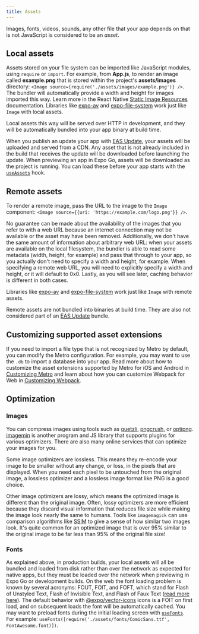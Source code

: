 ```yaml
---
title: Assets
---
```


Images, fonts, videos, sounds, any other file that your app depends on that is not JavaScript is considered to be an _asset_.

## Local assets

Assets stored on your file system can be imported like JavaScript modules, using `require` or `import`. For example, from **App.js**, to render an image called **example.png** that is stored within the project's **assets/images** directory: `<Image source={require('./assets/images/example.png')} />`. The bundler will automatically provide a width and height for images imported this way. Learn more in the React Native [Static Image Resources](https://reactnative.dev/docs/images#static-image-resources) documentation. Libraries like [expo-av](/versions/latest/sdk/video/) and [expo-file-system](/versions/latest/sdk/filesystem/) work just like `Image` with local assets.

Local assets this way will be served over HTTP in development, and they will be automatically bundled into your app binary at build time.

When you publish an update your app with [EAS Update](/eas-update/introduction/), your assets will be uploaded and served from a CDN. Any asset that is not already included in the build that receives the update will be downloaded before launching the update. When previewing an app in Expo Go, assets will be downloaded as the project is running. You can load these before your app starts with the [`useAssets`](/versions/latest/sdk/asset/) hook.

## Remote assets

To render a remote image, pass the URL to the image to the `Image` component: `<Image source={{uri: 'https://example.com/logo.png'}} />`.

No guarantee can be made about the availability of the images that you refer to with a web URL because an internet connection may not be available or the asset may have been removed. Additionally, we don't have the same amount of information about arbitrary web URL: when your assets are available on the local filesystem, the bundler is able to read some metadata (width, height, for example) and pass that through to your app, so you actually don't need to specify a width and height, for example. When specifying a remote web URL, you will need to explicitly specify a width and height, or it will default to 0x0. Lastly, as you will see later, caching behavior is different in both cases.

Libraries like [expo-av](/versions/latest/sdk/video/) and [expo-file-system](/versions/latest/sdk/filesystem/) work just like `Image` with remote assets.

Remote assets are not bundled into binaries at build time. They are also not considered part of an [EAS Update](/eas-update/introduction/) bundle.

## Customizing supported asset extensions

If you need to import a file type that is not recognized by Metro by default, you can modify the Metro configuration. For example, you may want to use the `.db` to import a database into your app. Read more about how to customize the asset extensions supported by Metro for iOS and Android in [Customizing Metro](/guides/customizing-metro.md) and learn about how you can customize Webpack for Web in [Customizing Webpack](/guides/customizing-webpack.md).

## Optimization

### Images

You can compress images using tools such as [guetzli](https://github.com/google/guetzli), [pngcrush](https://pmt.sourceforge.io/pngcrush/), or [optipng](http://optipng.sourceforge.net/). [imagemin](https://github.com/imagemin/imagemin) is another program and JS library that supports plugins for various optimizers. There are also many online services that can optimize your images for you.

Some image optimizers are lossless. This means they re-encode your image to be smaller without any change, or loss, in the pixels that are displayed. When you need each pixel to be untouched from the original image, a lossless optimizer and a lossless image format like PNG is a good choice.

Other image optimizers are lossy, which means the optimized image is different than the original image. Often, lossy optimizers are more efficient because they discard visual information that reduces file size while making the image look nearly the same to humans. Tools like `imagemagick` can use comparison algorithms like [SSIM](https://en.wikipedia.org/wiki/Structural_similarity) to give a sense of how similar two images look. It's quite common for an optimized image that is over 95% similar to the original image to be far less than 95% of the original file size!

### Fonts

As explained above, in production builds, your local assets will all be bundled and loaded from disk rather than over the network as expected for native apps, but they must be loaded over the network when previewing in Expo Go or development builds. On the web the font loading problem is known by several acronyms: FOUT, FOIT, and FOFT, which stand for Flash of Unstyled Text, Flash of Invisible Text, and Flash of Faux Text ([read more here](https://css-tricks.com/fout-foit-foft/)). The default behavior with [@expo/vector-icons](icons.md#icons) icons is a FOIT on first load, and on subsequent loads the font will be automatically cached. You may want to preload fonts during the initial loading screen with [`useFonts`](/versions/latest/sdk/font/#usefontsmap). For example: `useFonts([require('./assets/fonts/ComicSans.ttf', FontAwesome.font)])`.